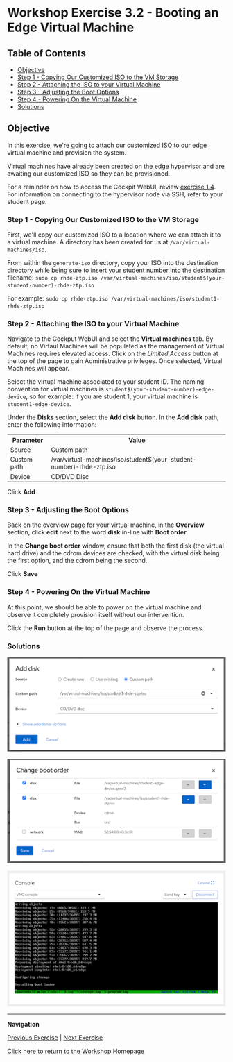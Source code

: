# Workshop Exercise 3.2 - Booting an Edge Virtual Machine

## Table of Contents

* [Objective](#objective)
* [Step 1 - Copying Our Customized ISO to the VM Storage](#step-1---copying-our-customized-iso-to-the-vm-storage)
* [Step 2 - Attaching the ISO to your Virtual Machine](#step-2---attaching-the-iso-to-your-virtual-machine)
* [Step 3 - Adjusting the Boot Options](#step-3---adjusting-the-boot-options)
* [Step 4 - Powering On the Virtual Machine](#step-4---powering-on-the-virtual-machine)
* [Solutions](#solutions)

## Objective

In this exercise, we're going to attach our customized ISO to our edge virtual machine and provision the system.

Virtual machines have already been created on the edge hypervisor and are awaiting our customized ISO so they can be provisioned.

For a reminder on how to access the Cockpit WebUI, review [exercise 1.4](../1.4-device-intro). For information on connecting to the hypervisor node via SSH, refer to your student page.

### Step 1 - Copying Our Customized ISO to the VM Storage

First, we'll copy our customized ISO to a location where we can attach it to a virtual machine. A directory has been created for us at `/var/virtual-machines/iso`.

From within the `generate-iso` directory, copy your ISO into the destination directory while being sure to insert your student number into the destination filename: `sudo cp rhde-ztp.iso /var/virtual-machines/iso/student$(your-student-number)-rhde-ztp.iso`

For example: `sudo cp rhde-ztp.iso /var/virtual-machines/iso/student1-rhde-ztp.iso`

### Step 2 - Attaching the ISO to your Virtual Machine

Navigate to the Cockput WebUI and select the **Virtual machines** tab. By default, no Virtaul Machines will be populated as the management of Virtual Machines requires elevated access. Click on the _Limited Access_ button at the top of the page to gain Administrative privileges. Once selected, Virtual Machines will appear. 

Select the virtual machine associated to your student ID. The naming convention for virtual machines is `student$(your-student-number)-edge-device`, so for example: if you are student 1, your virtual machine is `student1-edge-device`.

Under the **Disks** section, select the **Add disk** button. In the **Add disk** path, enter the following information:
<table>
  <tr>
    <th>Parameter</th>
    <th>Value</th>
  </tr>
  <tr>
    <td>Source</td>
    <td>Custom path</td>
  </tr>
  <tr>
    <td>Custom path</td>
    <td>/var/virtual-machines/iso/student$(your-student-number)-rhde-ztp.iso</td>
  </tr>
  <tr>
    <td>Device</td>
    <td>CD/DVD Disc</td>
  </tr>
</table>

Click **Add**

### Step 3 - Adjusting the Boot Options

Back on the overview page for your virtual machine, in the **Overview** section, click **edit** next to the word **disk** in-line with **Boot order**.

In the **Change boot order** window, ensure that both the first disk (the virtual hard drive) and the cdrom devices are checked, with the virtual disk being the first option, and the cdrom being the second.

Click **Save**

### Step 4 - Powering On the Virtual Machine

At this point, we should be able to power on the virtual machine and observe it completely provision itself without our intervention.

Click the **Run** button at the top of the page and observe the process.

### Solutions

![Add ISO](../images/add-iso.png)

![Boot Order](../images/boot-order.png)

![Device Installing](../images/device-installing.png)

---
**Navigation**

[Previous Exercise](../3.1-boot-edge-device) | [Next Exercise](../3.3-ztp-intro)

[Click here to return to the Workshop Homepage](../README.md)